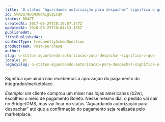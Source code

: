 ```yaml
---
title: 'O status "Aguardando autorização para despachar" significa o que?'
id: 5kM2u7aOGWsOoAIgSqE6qm
status: DRAFT
createdAt: 2017-05-24T20:19:07.147Z
updatedAt: 2020-05-25T20:04:53.185Z
publishedAt: 
firstPublishedAt: 
contentType: frequentlyAskedQuestion
productTeam: Post-purchase
author: 
slug: o-status-aguardando-autorizacao-para-despachar-significa-o-que
locale: pt
legacySlug: o-status-aguardando-autorizacao-para-despachar-significa-o-que
---
```


Significa que ainda não recebemos a aprovação do pagamento do integrador/marketplace.

_Exemplo:_ um cliente comprou um mixer nas lojas americanas (b2w), escolheu o meio de pagamento Boleto. Nesse mesmo dia, o pedido vai cair no Bridge/OMS, mas vai ficar no status "Aguardando autorização para despachar" até que a confirmação do pagamento seja realizada pelo marketplace. 


